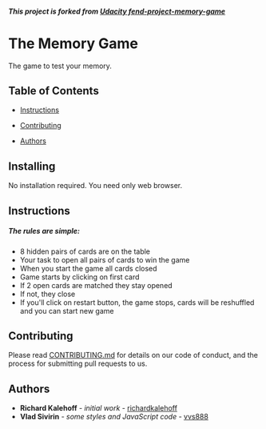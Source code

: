 ##### This project is forked from [**Udacity fend-project-memory-game**](https://github.com/udacity/fend-project-memory-game.git)

# The Memory Game

The game to test your memory.

## Table of Contents

* [Instructions](#instructions)

* [Contributing](#contributing)

* [Authors](#authors)

## Installing

No installation required. You need only web browser.

## Instructions

##### The rules are simple:

* 8 hidden pairs of cards are on the table
* Your task to open all pairs of cards to win the game
* When you start the game all cards closed
* Game starts by clicking on first card
* If 2 open cards are matched they stay opened
* If not, they close
* If you'll click on restart button, the game stops, cards will be reshuffled and you can start new game

## Contributing

Please read [CONTRIBUTING.md](CONTRIBUTING.md) for details on our code of conduct, and the process for submitting pull requests to us.

## Authors

* **Richard Kalehoff** _- initial work -_ [richardkalehoff](https://github.com/richardkalehoff)
* **Vlad Sivirin** _- some styles and JavaScript code -_ [vvs888](https://github.com/vvs888)

